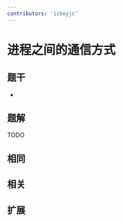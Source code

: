 ```yaml
---
contributors: 'isboyjc'
---
```


# 进程之间的通信方式

## 题干

- 



## 题解

<!-- ::: details 点我查看题解 -->

  TODO

<!-- ::: -->



## 相同


## 相关


## 扩展

